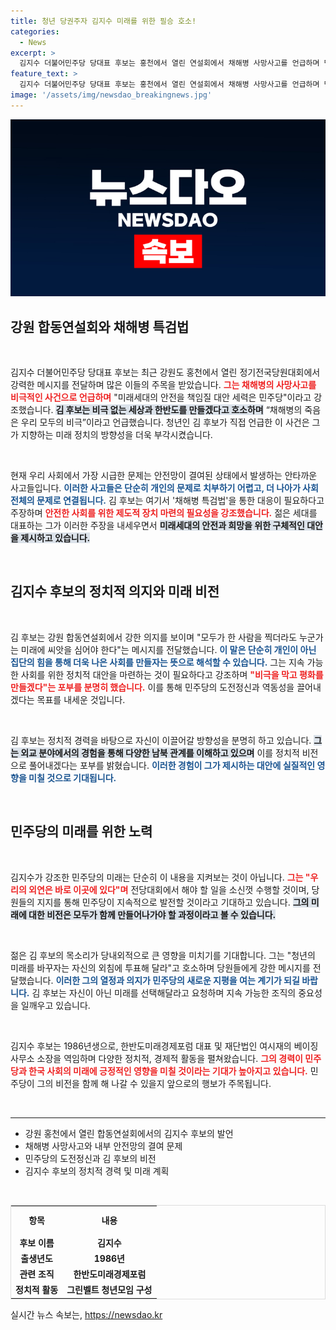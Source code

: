 ```yaml
---
title: 청년 당권주자 김지수 미래를 위한 필승 호소!
categories:
  - News
excerpt: >
  김지수 더불어민주당 당대표 후보는 홍천에서 열린 연설회에서 채해병 사망사고를 언급하며 민주당이 미래세대의 안전을 책임질 대안 세력임을 강조했다. 비극 없는 한반도를 반드시 만들겠다는 그의 다짐은 많은 이들의 귀를 사로잡았다.
feature_text: >
  김지수 더불어민주당 당대표 후보는 홍천에서 열린 연설회에서 채해병 사망사고를 언급하며 민주당이 미래세대의 안전을 책임질 대안 세력임을 강조했다. 비극 없는 한반도를 반드시 만들겠다는 그의 다짐은 많은 이들의 귀를 사로잡았다.
image: '/assets/img/newsdao_breakingnews.jpg'
---
```


<p><img src="/assets/img/newsdao_breakingnews.jpg" alt="koreaapp 속보" /></p>

<h2 data-ke-size="size26">강원 합동연설회와 채해병 특검법</h2>

<p data-ke-size="size16">&nbsp;</p>

<p>김지수 더불어민주당 당대표 후보는 최근 강원도 홍천에서 열린 정기전국당원대회에서 강력한 메시지를 전달하며 많은 이들의 주목을 받았습니다. <b><span style="color: #ee2323;">그는 채해병의 사망사고를 비극적인 사건으로 언급하며</span></b> "미래세대의 안전을 책임질 대안 세력은 민주당"이라고 강조했습니다. <b><span style="background-color: #21538527;">김 후보는 비극 없는 세상과 한반도를 만들겠다고 호소하며</span></b> “채해병의 죽음은 우리 모두의 비극”이라고 언급했습니다. 청년인 김 후보가 직접 언급한 이 사건은 그가 지향하는 미래 정치의 방향성을 더욱 부각시켰습니다.</p>

<p data-ke-size="size16">&nbsp;</p>

<p>현재 우리 사회에서 가장 시급한 문제는 안전망이 결여된 상태에서 발생하는 안타까운 사고들입니다. <b><span style="color: #1a5490;">이러한 사고들은 단순히 개인의 문제로 치부하기 어렵고, 더 나아가 사회 전체의 문제로 연결됩니다.</span></b> 김 후보는 여기서 '채해병 특검법'을 통한 대응이 필요하다고 주장하며 <b><span style="color: #ee2323;">안전한 사회를 위한 제도적 장치 마련의 필요성을 강조했습니다.</span></b> 젊은 세대를 대표하는 그가 이러한 주장을 내세우면서 <b><span style="background-color: #21538527;">미래세대의 안전과 희망을 위한 구체적인 대안을 제시하고 있습니다.</span></b></p>

<p data-ke-size="size16">&nbsp;</p>

<h2 data-ke-size="size26">김지수 후보의 정치적 의지와 미래 비전</h2>

<p data-ke-size="size16">&nbsp;</p>

<p>김 후보는 강원 합동연설회에서 강한 의지를 보이며 "모두가 한 사람을 찍더라도 누군가는 미래에 씨앗을 심어야 한다"는 메시지를 전달했습니다. <b><span style="color: #1a5490;">이 말은 단순히 개인이 아닌 집단의 힘을 통해 더욱 나은 사회를 만들자는 뜻으로 해석할 수 있습니다.</span></b> 그는 지속 가능한 사회를 위한 정치적 대안을 마련하는 것이 필요하다고 강조하며 <b><span style="color: #ee2323;">"비극을 막고 평화를 만들겠다"는 포부를 분명히 했습니다.</span></b> 이를 통해 민주당의 도전정신과 역동성을 끌어내겠다는 목표를 내세운 것입니다.</p>

<p data-ke-size="size16">&nbsp;</p>

<p>김 후보는 정치적 경력을 바탕으로 자신이 이끌어갈 방향성을 분명히 하고 있습니다. <b><span style="background-color: #21538527;">그는 외교 분야에서의 경험을 통해 다양한 남북 관계를 이해하고 있으며</span></b> 이를 정치적 비전으로 풀어내겠다는 포부를 밝혔습니다. <b><span style="color: #1a5490;">이러한 경험이 그가 제시하는 대안에 실질적인 영향을 미칠 것으로 기대됩니다.</span></b></p>

<p data-ke-size="size16">&nbsp;</p>

<h2 data-ke-size="size26">민주당의 미래를 위한 노력</h2>

<p data-ke-size="size16">&nbsp;</p>

<p>김지수가 강조한 민주당의 미래는 단순히 이 내용을 지켜보는 것이 아닙니다. <b><span style="color: #ee2323;">그는 "우리의 외연은 바로 이곳에 있다"며</span></b> 전당대회에서 해야 할 일을 소신껏 수행할 것이며, 당원들의 지지를 통해 민주당이 지속적으로 발전할 것이라고 기대하고 있습니다. <b><span style="background-color: #21538527;">그의 미래에 대한 비전은 모두가 함께 만들어나가야 할 과정이라고 볼 수 있습니다.</span></b></p>

<p data-ke-size="size16">&nbsp;</p>

<p>젊은 김 후보의 목소리가 당내외적으로 큰 영향을 미치기를 기대합니다. 그는 "청년의 미래를 바꾸자는 자신의 외침에 투표해 달라"고 호소하며 당원들에게 강한 메시지를 전달했습니다. <b><span style="color: #1a5490;">이러한 그의 열정과 의지가 민주당의 새로운 지평을 여는 계기가 되길 바랍니다.</span></b> 김 후보는 자신이 아닌 미래를 선택해달라고 요청하며 지속 가능한 조직의 중요성을 일깨우고 있습니다.</p>

<p data-ke-size="size16">&nbsp;</p>

<p>김지수 후보는 1986년생으로, 한반도미래경제포럼 대표 및 재단법인 여시재의 베이징사무소 소장을 역임하며 다양한 정치적, 경제적 활동을 펼쳐왔습니다. <b><span style="color: #ee2323;">그의 경력이 민주당과 한국 사회의 미래에 긍정적인 영향을 미칠 것이라는 기대가 높아지고 있습니다.</span></b> 민주당이 그의 비전을 함께 해 나갈 수 있을지 앞으로의 행보가 주목됩니다.</p>

<p data-ke-size="size16">&nbsp;</p>

<hr>

<ul>
    <li>강원 홍천에서 열린 합동연설회에서의 김지수 후보의 발언</li>
    <li>채해병 사망사고와 내부 안전망의 결여 문제</li>
    <li>민주당의 도전정신과 김 후보의 비전</li>
    <li>김지수 후보의 정치적 경력 및 미래 계획</li>
</ul>

<p data-ke-size="size16">&nbsp;</p>

<table style="width: 100%; border: 1px solid #ddd; border-collapse: collapse;">
    <tr>
        <td style="text-align: center; height: 41px;"><b>항목</b></td>
        <td style="text-align: center; height: 41px;"><b>내용</b></td>
    </tr>
    <tr>
        <td style="text-align: center; height: 17px;"><b>후보 이름</b></td>
        <td style="text-align: center; height: 17px;"><b>김지수</b></td>
    </tr>
    <tr>
        <td style="text-align: center; height: 17px;"><b>출생년도</b></td>
        <td style="text-align: center; height: 17px;"><b>1986년</b></td>
    </tr>
    <tr>
        <td style="text-align: center; height: 17px;"><b>관련 조직</b></td>
        <td style="text-align: center; height: 17px;"><b>한반도미래경제포럼</b></td>
    </tr>
    <tr>
        <td style="text-align: center; height: 17px;"><b>정치적 활동</b></td>
        <td style="text-align: center; height: 17px;"><b>그린벨트 청년모임 구성</b></td>
    </tr>
</table>
실시간 뉴스 속보는, <a href="https://newsdao.kr" rel="dofollow">https://newsdao.kr</a>


